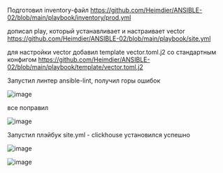 Подготовил inventory-файл  https://github.com/Heimdier/ANSIBLE-02/blob/main/playbook/inventory/prod.yml

дописал play, который устанавливает и настраивает vector    https://github.com/Heimdier/ANSIBLE-02/blob/main/playbook/site.yml

для настройки vector добавил template vector.toml.j2 со стандартным конфигом  https://github.com/Heimdier/ANSIBLE-02/blob/main/playbook/template/vector.toml.j2

Запустил линтер ansible-lint, получил горы ошибок    

![image](https://github.com/user-attachments/assets/4aa2fe9d-8dda-4898-8e8c-691874366d25)

все поправил    

![image](https://github.com/user-attachments/assets/d1459527-1958-43d0-b533-1b07560e59b3)



Запустил плэйбук site.yml - clickhouse установился успешно   

![image](https://github.com/user-attachments/assets/786c33a2-fd75-4f28-b2ae-0517ace22260)

![image](https://github.com/user-attachments/assets/83a84cc1-9c76-4985-8ce0-d36ef7bed8ed)






